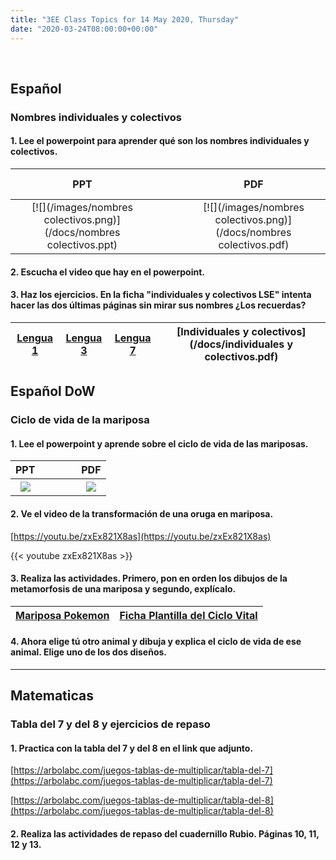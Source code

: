 ```yaml
---
title: "3EE Class Topics for 14 May 2020, Thursday"
date: "2020-03-24T08:00:00+00:00"
---
```


&nbsp;

## Español

### Nombres individuales y colectivos

#### 1. Lee el powerpoint para aprender qué son los nombres individuales y colectivos.

**PPT** | &nbsp; &nbsp; | &nbsp; &nbsp; | **PDF**
:---: | :---: | :---: | :---:
[![](/images/nombres colectivos.png)](/docs/nombres colectivos.ppt) | &nbsp; &nbsp; | &nbsp; &nbsp; | [![](/images/nombres colectivos.png)](/docs/nombres colectivos.pdf)

#### 2. Escucha el video que hay en el powerpoint.

#### 3. Haz los ejercicios. En la ficha "individuales y colectivos LSE" intenta hacer las dos últimas páginas sin mirar sus nombres ¿Los recuerdas?


[Lengua 1](/docs/lengua1.pdf) | [Lengua 3](/docs/lengua3.pdf) | [Lengua 7](/docs/lengua7.pdf) | [Individuales y colectivos](/docs/individuales y colectivos.pdf) 
:---: | :---: | :---: | :---:

## Español DoW

### Ciclo de vida de la mariposa

#### 1. Lee el powerpoint y aprende sobre el ciclo de vida de las mariposas.

**PPT** | &nbsp; &nbsp; | &nbsp; &nbsp; | **PDF**
:---: | :---: | :---: | :---:
[![](/images/es-t-t-5221-el-ciclo-vital-de-las-mariposas-presentacion_ver_1.png)](/docs/es-t-t-5221-el-ciclo-vital-de-las-mariposas-presentacion_ver_1.ppt) | &nbsp; &nbsp; | &nbsp; &nbsp; | [![](/images/es-t-t-5221-el-ciclo-vital-de-las-mariposas-presentacion_ver_1.png)](/docs/es-t-t-5221-el-ciclo-vital-de-las-mariposas-presentacion_ver_1.pdf)

#### 2. Ve el video de la transformación de una oruga en mariposa.

[https://youtu.be/zxEx821X8as](https://youtu.be/zxEx821X8as)

{{< youtube zxEx821X8as >}}

#### 3. Realiza las actividades. Primero, pon en orden los dibujos de la metamorfosis de una mariposa y segundo, explícalo.

[Mariposa Pokemon](/docs/Mariposa-pokemon.pdf) | [Ficha Plantilla del Ciclo Vital](/docs/ES-T-T-087-Ficha-Plantilla-del-ciclo-vital.pdf)
:---: | :---:

#### 4. Ahora elige tú otro animal y dibuja y explica el ciclo de vida de ese animal. Elige uno de los dos diseños.

<hr>

## Matematicas

### Tabla del 7 y del 8 y ejercicios de repaso

#### 1. Practica con la tabla del 7 y del 8 en el link que adjunto.

[https://arbolabc.com/juegos-tablas-de-multiplicar/tabla-del-7](https://arbolabc.com/juegos-tablas-de-multiplicar/tabla-del-7)

[https://arbolabc.com/juegos-tablas-de-multiplicar/tabla-del-8](https://arbolabc.com/juegos-tablas-de-multiplicar/tabla-del-8)

#### 2. Realiza las actividades de repaso del cuadernillo Rubio. Páginas 10, 11, 12 y 13.

<br/>
<br/>

